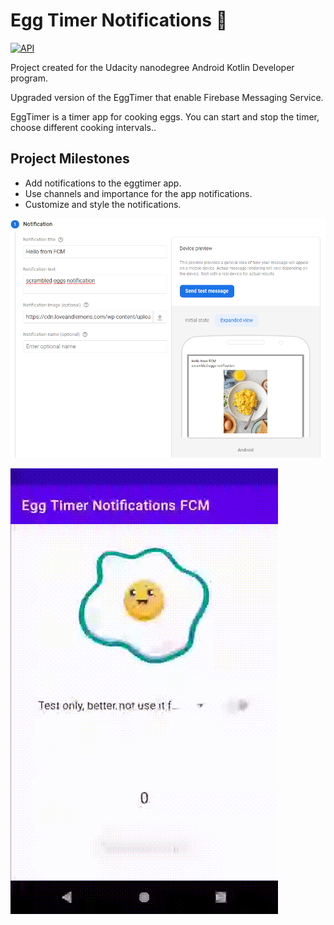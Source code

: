 # Egg Timer Notifications 🥚

[![API](https://img.shields.io/badge/API-24%2B-brightgreen.svg?style=flat)](https://android-arsenal.com/api?level=24)

Project created for the Udacity nanodegree Android Kotlin Developer program.

Upgraded version of the EggTimer that enable Firebase Messaging Service.

EggTimer is a timer app for cooking eggs. You can start and stop the timer, choose different cooking intervals..

## Project Milestones

- Add notifications to the eggtimer app.
- Use channels and importance for the app notifications.
- Customize and style the notifications.

![FCM](images/FCM.png)

![Main Screen](images/fcmNotificaton.gif)